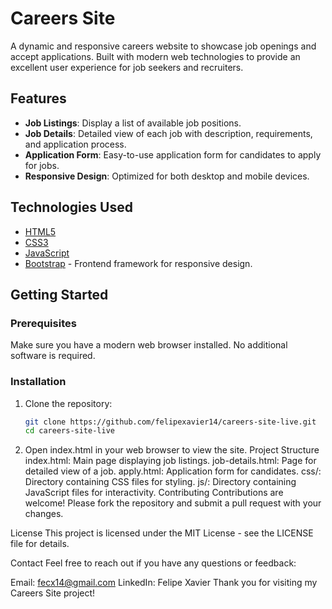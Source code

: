 # Careers Site

A dynamic and responsive careers website to showcase job openings and accept applications. Built with modern web technologies to provide an excellent user experience for job seekers and recruiters.

## Features

- **Job Listings**: Display a list of available job positions.
- **Job Details**: Detailed view of each job with description, requirements, and application process.
- **Application Form**: Easy-to-use application form for candidates to apply for jobs.
- **Responsive Design**: Optimized for both desktop and mobile devices.

## Technologies Used

- [HTML5](https://developer.mozilla.org/en-US/docs/Web/Guide/HTML/HTML5)
- [CSS3](https://developer.mozilla.org/en-US/docs/Web/CSS/CSS3)
- [JavaScript](https://developer.mozilla.org/en-US/docs/Web/JavaScript)
- [Bootstrap](https://getbootstrap.com/) - Frontend framework for responsive design.

## Getting Started

### Prerequisites

Make sure you have a modern web browser installed. No additional software is required.

### Installation

1. Clone the repository:
   ```bash
   git clone https://github.com/felipexavier14/careers-site-live.git
   cd careers-site-live
   
2. Open index.html in your web browser to view the site.
Project Structure
index.html: Main page displaying job listings.
job-details.html: Page for detailed view of a job.
apply.html: Application form for candidates.
css/: Directory containing CSS files for styling.
js/: Directory containing JavaScript files for interactivity.
Contributing
Contributions are welcome! Please fork the repository and submit a pull request with your changes.

License
This project is licensed under the MIT License - see the LICENSE file for details.

Contact
Feel free to reach out if you have any questions or feedback:

Email: fecx14@gmail.com
LinkedIn: Felipe Xavier
Thank you for visiting my Careers Site project!
